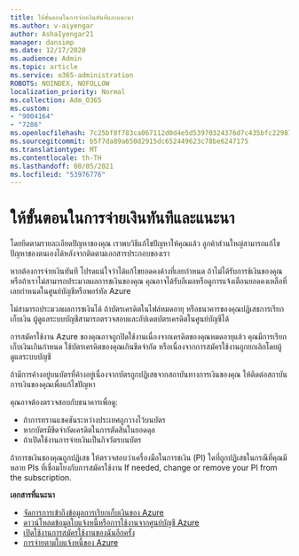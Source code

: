 ```yaml
---
title: ให้ขั้นตอนในการจ่ายเงินทันทีและแนะนา
ms.author: v-aiyengar
author: AshaIyengar21
manager: dansimp
ms.date: 12/17/2020
ms.audience: Admin
ms.topic: article
ms.service: o365-administration
ROBOTS: NOINDEX, NOFOLLOW
localization_priority: Normal
ms.collection: Adm_O365
ms.custom:
- "9004164"
- "7286"
ms.openlocfilehash: 7c25bf8f783ca067112d0d4e5d53970324376d7c435bfc22987508edc03f9e02
ms.sourcegitcommit: b5f7da89a650d2915dc652449623c78be6247175
ms.translationtype: MT
ms.contentlocale: th-TH
ms.lasthandoff: 08/05/2021
ms.locfileid: "53976776"
---
```

# <a name="make-immediate-payment---recommended-steps"></a>ให้ขั้นตอนในการจ่ายเงินทันทีและแนะนา

โดยยึดตามรายละเอียดปัญหาของคุณ เราพบวิธีแก้ไขปัญหาให้คุณแล้ว ลูกค้าส่วนใหญ่สามารถแก้ไขปัญหาของตนเองได้หลังจากติดตามเอกสารประกอบของเรา

หากต้องการจ่ายเงินทันที โปรดแน่ใจว่าได้แก้ไขยอดคงค้างที่เลยกําหนด ถ้าไม่ได้รับการช้เงินของคุณ หรือถ้าเราไม่สามารถประมวลผลการชเงินของคุณ คุณอาจได้รับอีเมลหรือดูการแจ้งเตือนยอดคงเหลือที่เลยกําหนดในศูนย์บัญชีหรือพอร์ทัล Azure 

ไม่สามารถประมวลผลการชเงินได้ ถ้าบัตรเครดิตในไฟล์หมดอายุ หรือธนาคารของคุณปฏิเสธการเรียกเก็บเงิน ผู้ดูแลระบบบัญชีสามารถตรวจสอบและอัปเดตบัตรเครดิตในศูนย์บัญชีได้ 

การสมัครใช้งาน Azure ของคุณอาจถูกปิดใช้งานเนื่องจากเครดิตของคุณหมดอายุแล้ว คุณมีการเรียกเก็บเงินเกินกําหนด ใช้บัตรเครดิตของคุณเกินขีดจํากัด หรือเนื่องจากการสมัครใช้งานถูกยกเลิกโดยผู้ดูแลระบบบัญชี  

ถ้ามีการค้างอยู่บนบัตรที่ค้างอยู่เนื่องจากบัตรถูกปฏิเสธจากสถาบันทางการเงินของคุณ ให้ติดต่อสถาบันการเงินของคุณเพื่อแก้ไขปัญหา  

คุณอาจต้องตรวจสอบกับธนาคารเพื่อดู:

- ถ้าการทรานแซคชันระหว่างประเทศถูกวางไว้บนบัตร 
- หากบัตรมีขีดจํากัดเครดิตในการตัดสินในยอดดุล 
- ถ้าเปิดใช้งานการจ่ายเงินเป็นกิจวัตรบนบัตร 

ถ้าการชเงินของคุณถูกปฏิเสธ ให้ตรวจสอบว่าเครื่องมือในการชเงิน (PI) ใดที่ถูกปฏิเสธในกรณีที่คุณมีหลาย PIs ที่เชื่อมโยงกับการสมัครใช้งาน If needed, change or remove your PI from the subscription. 

**เอกสารที่แนะนา** 

- [จัดการการเข้าถึงข้อมูลการเรียกเก็บเงินของ Azure](https://docs.microsoft.com/azure/billing/billing-manage-access?WT.mc_id=Portal-Microsoft_Azure_Support)
- [ดาวน์โหลดข้อมูลใบแจ้งหนี้หรือการใช้งานจากศูนย์บัญชี Azure](https://docs.microsoft.com/azure/billing/billing-download-azure-invoice-daily-usage-date?WT.mc_id=Portal-Microsoft_Azure_Support)
- [เปิดใช้งานการสมัครใช้งานของฉันอีกครั้ง](https://docs.microsoft.com/azure/billing/billing-subscription-become-disable?WT.mc_id=Portal-Microsoft_Azure_Support)
- [การจ่ายตามใบแจ้งหนี้ของ Azure](https://docs.microsoft.com/azure/cost-management-billing/manage/pay-by-invoice) 